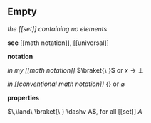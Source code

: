 ## Empty

_the [[set]] containing no elements_

**see** [[math notation]], [[universal]]

**notation**

_in my [[math notation]]_ $\braket{\ }$ or $x \rightarrow \bot$

_in [[conventional math notation]]_ $\lbrace \rbrace$ or $\varnothing$

**properties**

$\,\land\ \braket{\ } \dashv A$, for all [[set]] $A$

